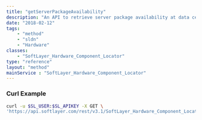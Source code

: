 ```yaml
---
title: "getServerPackageAvailability"
description: "An API to retrieve server package availability at data centers"
date: "2018-02-12"
tags:
    - "method"
    - "sldn"
    - "Hardware"
classes:
    - "SoftLayer_Hardware_Component_Locator"
type: "reference"
layout: "method"
mainService : "SoftLayer_Hardware_Component_Locator"
---
```


### Curl Example
```bash
curl -u $SL_USER:$SL_APIKEY -X GET \
'https://api.softlayer.com/rest/v3.1/SoftLayer_Hardware_Component_Locator/getServerPackageAvailability'
```
